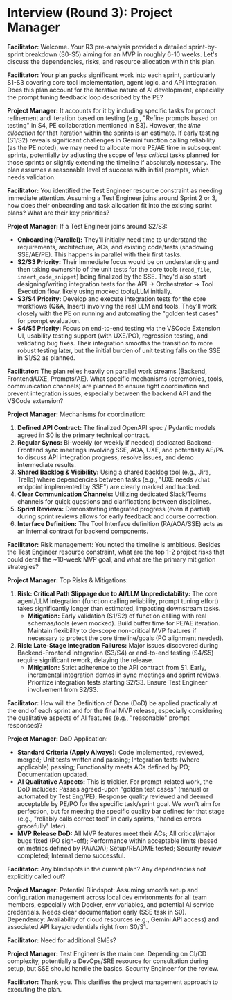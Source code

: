# Interview (Round 3): Project Manager

**Facilitator:** Welcome. Your R3 pre-analysis provided a detailed sprint-by-sprint breakdown (S0-S5) aiming for an MVP in roughly 6-10 weeks. Let's discuss the dependencies, risks, and resource allocation within this plan.

**Facilitator:** Your plan packs significant work into each sprint, particularly S1-S3 covering core tool implementation, agent logic, and API integration. Does this plan account for the iterative nature of AI development, especially the prompt tuning feedback loop described by the PE?

**Project Manager:** It accounts for it by including specific tasks for prompt refinement and iteration based on testing (e.g., "Refine prompts based on testing" in S4, PE collaboration mentioned in S3). However, the *time allocation* for that iteration within the sprints is an estimate. If early testing (S1/S2) reveals significant challenges in Gemini function calling reliability (as the PE noted), we may need to allocate more PE/AE time in subsequent sprints, potentially by adjusting the scope of *less critical* tasks planned for those sprints or slightly extending the timeline if absolutely necessary. The plan assumes a reasonable level of success with initial prompts, which needs validation.

**Facilitator:** You identified the Test Engineer resource constraint as needing immediate attention. Assuming a Test Engineer joins around Sprint 2 or 3, how does their onboarding and task allocation fit into the existing sprint plans? What are their key priorities?

**Project Manager:** If a Test Engineer joins around S2/S3:
*   **Onboarding (Parallel):** They'll initially need time to understand the requirements, architecture, ACs, and existing code/tests (shadowing SSE/AE/PE). This happens in parallel with their first tasks.
*   **S2/S3 Priority:** Their immediate focus would be on understanding and then taking ownership of the unit tests for the core tools (`read_file`, `insert_code_snippet`) being finalized by the SSE. They'd also start designing/writing integration tests for the API -> Orchestrator -> Tool Execution flow, likely using mocked tools/LLM initially.
*   **S3/S4 Priority:** Develop and execute integration tests for the core workflows (Q&A, Insert) involving the real LLM and tools. They'll work closely with the PE on running and automating the "golden test cases" for prompt evaluation.
*   **S4/S5 Priority:** Focus on end-to-end testing via the VSCode Extension UI, usability testing support (with UXE/PO), regression testing, and validating bug fixes.
Their integration smooths the transition to more robust testing later, but the initial burden of unit testing falls on the SSE in S1/S2 as planned.

**Facilitator:** The plan relies heavily on parallel work streams (Backend, Frontend/UXE, Prompts/AE). What specific mechanisms (ceremonies, tools, communication channels) are planned to ensure tight coordination and prevent integration issues, especially between the backend API and the VSCode extension?

**Project Manager:** Mechanisms for coordination:
1.  **Defined API Contract:** The finalized OpenAPI spec / Pydantic models agreed in S0 is the primary technical contract.
2.  **Regular Syncs:** Bi-weekly (or weekly if needed) dedicated Backend-Frontend sync meetings involving SSE, AOA, UXE, and potentially AE/PA to discuss API integration progress, resolve issues, and demo intermediate results.
3.  **Shared Backlog & Visibility:** Using a shared backlog tool (e.g., Jira, Trello) where dependencies between tasks (e.g., "UXE needs `/chat` endpoint implemented by SSE") are clearly marked and tracked.
4.  **Clear Communication Channels:** Utilizing dedicated Slack/Teams channels for quick questions and clarifications between disciplines.
5.  **Sprint Reviews:** Demonstrating integrated progress (even if partial) during sprint reviews allows for early feedback and course correction.
6.  **Interface Definition:** The Tool Interface definition (PA/AOA/SSE) acts as an internal contract for backend components.

**Facilitator:** Risk management: You noted the timeline is ambitious. Besides the Test Engineer resource constraint, what are the top 1-2 project risks that could derail the ~10-week MVP goal, and what are the primary mitigation strategies?

**Project Manager:** Top Risks & Mitigations:
1.  **Risk: Critical Path Slippage due to AI/LLM Unpredictability:** The core agent/LLM integration (function calling reliability, prompt tuning effort) takes significantly longer than estimated, impacting downstream tasks.
    *   **Mitigation:** Early validation (S1/S2) of function calling with real schemas/tools (even mocked). Build buffer time for PE/AE iteration. Maintain flexibility to de-scope non-critical MVP features if necessary to protect the core timeline/goals (PO alignment needed).
2.  **Risk: Late-Stage Integration Failures:** Major issues discovered during Backend-Frontend integration (S3/S4) or end-to-end testing (S4/S5) require significant rework, delaying the release.
    *   **Mitigation:** Strict adherence to the API contract from S1. Early, incremental integration demos in sync meetings and sprint reviews. Prioritize integration tests starting S2/S3. Ensure Test Engineer involvement from S2/S3.

**Facilitator:** How will the Definition of Done (DoD) be applied practically at the end of each sprint and for the final MVP release, especially considering the qualitative aspects of AI features (e.g., "reasonable" prompt responses)?

**Project Manager:** DoD Application:
*   **Standard Criteria (Apply Always):** Code implemented, reviewed, merged; Unit tests written and passing; Integration tests (where applicable) passing; Functionality meets ACs defined by PO; Documentation updated.
*   **AI Qualitative Aspects:** This is trickier. For prompt-related work, the DoD includes: Passes agreed-upon "golden test cases" (manual or automated by Test Eng/PE); Response quality reviewed and deemed acceptable by PE/PO for the specific task/sprint goal. We won't aim for perfection, but for meeting the specific quality bar defined for that stage (e.g., "reliably calls correct tool" in early sprints, "handles errors gracefully" later).
*   **MVP Release DoD:** All MVP features meet their ACs; All critical/major bugs fixed (PO sign-off); Performance within acceptable limits (based on metrics defined by PA/AOA); Setup/README tested; Security review completed; Internal demo successful.

**Facilitator:** Any blindspots in the current plan? Any dependencies not explicitly called out?

**Project Manager:** Potential Blindspot: Assuming smooth setup and configuration management across local dev environments for all team members, especially with Docker, env variables, and potential AI service credentials. Needs clear documentation early (SSE task in S0). Dependency: Availability of cloud resources (e.g., Gemini API access) and associated API keys/credentials right from S0/S1.

**Facilitator:** Need for additional SMEs?

**Project Manager:** Test Engineer is the main one. Depending on CI/CD complexity, potentially a DevOps/SRE resource for consultation during setup, but SSE should handle the basics. Security Engineer for the review.

**Facilitator:** Thank you. This clarifies the project management approach to executing the plan. 